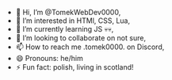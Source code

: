 - 👋 Hi, I’m @TomekWebDev0000,
- 👀 I’m interested in HTMl, CSS, Lua,
- 🌱 I’m currently learning JS 💀💀,
- 💞️ I’m looking to collaborate on not sure,
- 📫 How to reach me .tomek0000. on Discord,
- 😄 Pronouns: he/him
- ⚡ Fun fact: polish, living in scotland!

<!---
TomekWebDev0000/TomekWebDev0000 is a ✨ special ✨ repository because its `README.md` (this file) appears on your GitHub profile.
You can click the Preview link to take a look at your changes.
--->

